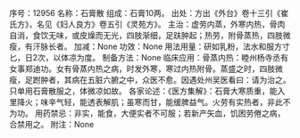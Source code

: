 序号：12956
名称：石膏散
组成：石膏10两。
出处：方出《外台》卷十三引《崔氏方》，名见《妇人良方》卷五引《灵苑方》。
主治：虚劳内蒸，外寒内热，骨肉自消，食饮无味，或皮燥而无光，四肢渐细，足趺肿起；热劳，附骨蒸热，四肢微瘦，有汗脉长者。
加减：None
功效：None
用法用量：研如乳粉，法水和服方寸匕，日2次，以体凉为度。
制备方法：None
临床应用：骨蒸内热：睦州杨寺丞有女事郑迪功。女有骨蒸内热之病，时发外寒，寒过内热附骨。蒸盛之时，四肢微瘦，足跗肿者，其病在五脏六腑之中，众医不愈。因遇处州吴医看曰：请为治之。只单用石膏散服之，体微凉如故。
各家论述：《医方集解》：石膏大寒质重，能入里降火；味辛气轻，能透表解肌；虽寒而甘，能缓脾益气。火劳有实热者，非此不为功。
用药禁忌：非实，能食，大便实者不可服；若新产矢血，饥困劳倦之病，合禁用之。
附注：None
